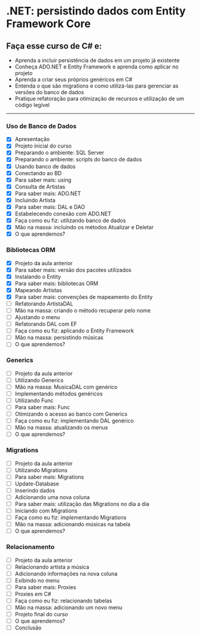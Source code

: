 # .NET: persistindo dados com Entity Framework Core

## Faça esse curso de C# e:
- Aprenda a incluir persistência de dados em um projeto já existente
- Conheça ADO.NET e Entity Framework e aprenda como aplicar no projeto
- Aprenda a criar seus próprios genéricos em C#
- Entenda o que são migrations e como utilizá-las para gerenciar as versões do banco de dados
- Pratique refatoração para otimização de recursos e utilização de um código legível

----
### Uso de Banco de Dados
- [x] Apresentação
- [x] Projeto inicial do curso
- [x] Preparando o ambiente: SQL Server
- [x] Preparando o ambiente: scripts do banco de dados
- [x] Usando banco de dados
- [x] Conectando ao BD
- [x] Para saber mais: using
- [x] Consulta de Artistas
- [x] Para saber mais: ADO.NET
- [x] Incluindo Artista
- [x] Para saber mais: DAL e DAO
- [x] Estabelecendo conexão com ADO.NET
- [x] Faça como eu fiz: utilizando banco de dados
- [x] Mão na massa: incluindo os métodos Atualizar e Deletar
- [x] O que aprendemos?
### Bibliotecas ORM
- [x] Projeto da aula anterior
- [x] Para saber mais: versão dos pacotes utilizados
- [x] Instalando o Entity
- [x] Para saber mais: bibliotecas ORM
- [x] Mapeando Artistas
- [x] Para saber mais: convenções de mapeamento do Entity
- [ ] Refatorando ArtistaDAL
- [ ] Mão na massa: criando o método recuperar pelo nome
- [ ] Ajustando o menu
- [ ] Refatorando DAL com EF
- [ ] Faça como eu fiz: aplicando o Entity Framework
- [ ] Mão na massa: persistindo músicas
- [ ] O que aprendemos?
### Generics
- [ ] Projeto da aula anterior
- [ ] Utilizando Generics
- [ ] Mão na massa: MusicaDAL com genérico
- [ ] Implementando métodos genéricos
- [ ] Utilizando Func
- [ ] Para saber mais: Func
- [ ] Otimizando o acesso ao banco com Generics
- [ ] Faça como eu fiz: implementando DAL genérico
- [ ] Mão na massa: atualizando os menus
- [ ] O que aprendemos?
### Migrations
- [ ] Projeto da aula anterior
- [ ] Utilizando Migrations
- [ ] Para saber mais: Migrations
- [ ] Update-Database
- [ ] Inserindo dados
- [ ] Adicionando uma nova coluna
- [ ] Para saber mais: utilização das Migrations no dia a dia
- [ ] Iniciando com Migrations
- [ ] Faça como eu fiz: implementando Migrations
- [ ] Mão na massa: adicionando músicas na tabela
- [ ] O que aprendemos?
### Relacionamento
- [ ] Projeto da aula anterior
- [ ] Relacionando artista a música
- [ ] Adicionando informações na nova coluna
- [ ] Exibindo no menu
- [ ] Para saber mais: Proxies
- [ ] Proxies em C#
- [ ] Faça como eu fiz: relacionando tabelas
- [ ] Mão na massa: adicionando um novo menu
- [ ] Projeto final do curso
- [ ] O que aprendemos?
- [ ] Conclusão